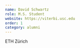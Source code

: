 ```yaml
---
name: David Schwartz
role: M.S. Student
website: https://viterbi.usc.edu
order: 1
category: alumni
---
```


ETH Zürich
